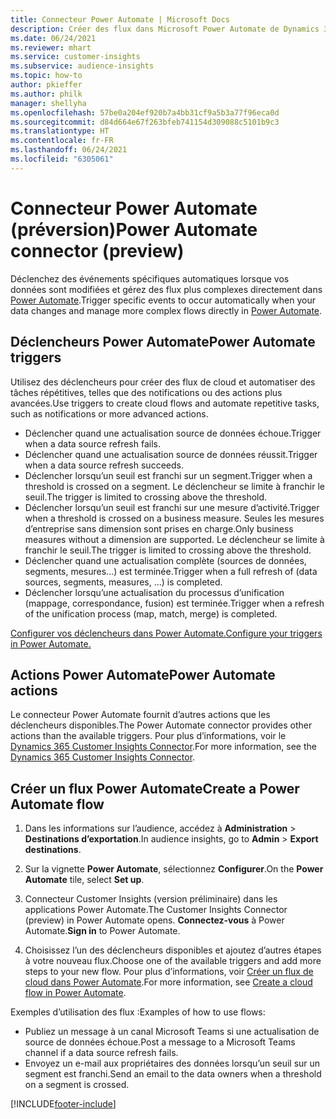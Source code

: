 ```yaml
---
title: Connecteur Power Automate | Microsoft Docs
description: Créer des flux dans Microsoft Power Automate de Dynamics 365 Customer Insights.
ms.date: 06/24/2021
ms.reviewer: mhart
ms.service: customer-insights
ms.subservice: audience-insights
ms.topic: how-to
author: pkieffer
ms.author: philk
manager: shellyha
ms.openlocfilehash: 57be0a204ef920b7a4bb31cf9a5b3a77f96eca0d
ms.sourcegitcommit: d84d664e67f263bfeb741154d309088c5101b9c3
ms.translationtype: HT
ms.contentlocale: fr-FR
ms.lasthandoff: 06/24/2021
ms.locfileid: "6305061"
---
```

# <a name="power-automate-connector-preview"></a><span data-ttu-id="01895-103">Connecteur Power Automate (préversion)</span><span class="sxs-lookup"><span data-stu-id="01895-103">Power Automate connector (preview)</span></span>

<span data-ttu-id="01895-104">Déclenchez des événements spécifiques automatiques lorsque vos données sont modifiées et gérez des flux plus complexes directement dans [Power Automate](https://flow.microsoft.com/).</span><span class="sxs-lookup"><span data-stu-id="01895-104">Trigger specific events to occur automatically when your data changes and manage more complex flows directly in [Power Automate](https://flow.microsoft.com/).</span></span>

## <a name="power-automate-triggers"></a><span data-ttu-id="01895-105">Déclencheurs Power Automate</span><span class="sxs-lookup"><span data-stu-id="01895-105">Power Automate triggers</span></span>

<span data-ttu-id="01895-106">Utilisez des déclencheurs pour créer des flux de cloud et automatiser des tâches répétitives, telles que des notifications ou des actions plus avancées.</span><span class="sxs-lookup"><span data-stu-id="01895-106">Use triggers to create cloud flows and automate repetitive tasks, such as notifications or more advanced actions.</span></span> 

- <span data-ttu-id="01895-107">Déclencher quand une actualisation source de données échoue.</span><span class="sxs-lookup"><span data-stu-id="01895-107">Trigger when a data source refresh fails.</span></span> 
- <span data-ttu-id="01895-108">Déclencher quand une actualisation source de données réussit.</span><span class="sxs-lookup"><span data-stu-id="01895-108">Trigger when a data source refresh succeeds.</span></span>
- <span data-ttu-id="01895-109">Déclencher lorsqu’un seuil est franchi sur un segment.</span><span class="sxs-lookup"><span data-stu-id="01895-109">Trigger when a threshold is crossed on a segment.</span></span> <span data-ttu-id="01895-110">Le déclencheur se limite à franchir le seuil.</span><span class="sxs-lookup"><span data-stu-id="01895-110">The trigger is limited to crossing above the threshold.</span></span>
- <span data-ttu-id="01895-111">Déclencher lorsqu’un seuil est franchi sur une mesure d’activité.</span><span class="sxs-lookup"><span data-stu-id="01895-111">Trigger when a threshold is crossed on a business measure.</span></span> <span data-ttu-id="01895-112">Seules les mesures d’entreprise sans dimension sont prises en charge.</span><span class="sxs-lookup"><span data-stu-id="01895-112">Only business measures without a dimension are supported.</span></span> <span data-ttu-id="01895-113">Le déclencheur se limite à franchir le seuil.</span><span class="sxs-lookup"><span data-stu-id="01895-113">The trigger is limited to crossing above the threshold.</span></span>
- <span data-ttu-id="01895-114">Déclencher quand une actualisation complète (sources de données, segments, mesures...) est terminée.</span><span class="sxs-lookup"><span data-stu-id="01895-114">Trigger when a full refresh of (data sources, segments, measures, ...) is completed.</span></span>
- <span data-ttu-id="01895-115">Déclencher lorsqu’une actualisation du processus d’unification (mappage, correspondance, fusion) est terminée.</span><span class="sxs-lookup"><span data-stu-id="01895-115">Trigger when a refresh of the unification process (map, match, merge) is completed.</span></span>

[<span data-ttu-id="01895-116">Configurer vos déclencheurs dans Power Automate.</span><span class="sxs-lookup"><span data-stu-id="01895-116">Configure your triggers in Power Automate.</span></span>](https://flow.microsoft.com/connectors/shared_customerinsights/dynamics-365-customer-insights-connector/)

## <a name="power-automate-actions"></a><span data-ttu-id="01895-117">Actions Power Automate</span><span class="sxs-lookup"><span data-stu-id="01895-117">Power Automate actions</span></span>

<span data-ttu-id="01895-118">Le connecteur Power Automate fournit d’autres actions que les déclencheurs disponibles.</span><span class="sxs-lookup"><span data-stu-id="01895-118">The Power Automate connector provides other actions than the available triggers.</span></span> <span data-ttu-id="01895-119">Pour plus d’informations, voir le [Dynamics 365 Customer Insights Connector](/connectors/customerinsights/).</span><span class="sxs-lookup"><span data-stu-id="01895-119">For more information, see the [Dynamics 365 Customer Insights Connector](/connectors/customerinsights/).</span></span>

## <a name="create-a-power-automate-flow"></a><span data-ttu-id="01895-120">Créer un flux Power Automate</span><span class="sxs-lookup"><span data-stu-id="01895-120">Create a Power Automate flow</span></span>

1. <span data-ttu-id="01895-121">Dans les informations sur l’audience, accédez à **Administration** > **Destinations d’exportation**.</span><span class="sxs-lookup"><span data-stu-id="01895-121">In audience insights, go to **Admin** > **Export destinations**.</span></span>

1. <span data-ttu-id="01895-122">Sur la vignette **Power Automate**, sélectionnez **Configurer**.</span><span class="sxs-lookup"><span data-stu-id="01895-122">On the **Power Automate** tile, select **Set up**.</span></span>

1. <span data-ttu-id="01895-123">Connecteur Customer Insights (version préliminaire) dans les applications Power Automate.</span><span class="sxs-lookup"><span data-stu-id="01895-123">The Customer Insights Connector (preview) in Power Automate opens.</span></span> <span data-ttu-id="01895-124">**Connectez-vous** à Power Automate.</span><span class="sxs-lookup"><span data-stu-id="01895-124">**Sign in** to Power Automate.</span></span>

1. <span data-ttu-id="01895-125">Choisissez l’un des déclencheurs disponibles et ajoutez d’autres étapes à votre nouveau flux.</span><span class="sxs-lookup"><span data-stu-id="01895-125">Choose one of the available triggers and add more steps to your new flow.</span></span> <span data-ttu-id="01895-126">Pour plus d’informations, voir [Créer un flux de cloud dans Power Automate](/power-automate/get-started-logic-flow).</span><span class="sxs-lookup"><span data-stu-id="01895-126">For more information, see [Create a cloud flow in Power Automate](/power-automate/get-started-logic-flow).</span></span>

<span data-ttu-id="01895-127">Exemples d’utilisation des flux :</span><span class="sxs-lookup"><span data-stu-id="01895-127">Examples of how to use flows:</span></span> 
- <span data-ttu-id="01895-128">Publiez un message à un canal Microsoft Teams si une actualisation de source de données échoue.</span><span class="sxs-lookup"><span data-stu-id="01895-128">Post a message to a Microsoft Teams channel if a data source refresh fails.</span></span> 
- <span data-ttu-id="01895-129">Envoyez un e-mail aux propriétaires des données lorsqu’un seuil sur un segment est franchi.</span><span class="sxs-lookup"><span data-stu-id="01895-129">Send an email to the data owners when a threshold on a segment is crossed.</span></span>



[!INCLUDE[footer-include](../includes/footer-banner.md)]
